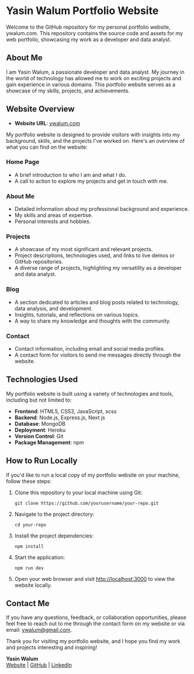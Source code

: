 # Yasin Walum Portfolio Website

Welcome to the GitHub repository for my personal portfolio website, ywalum.com. This repository contains the source code and assets for my web portfolio, showcasing my work as a developer and data analyst. 

## About Me

I am Yasin Walum, a passionate developer and data analyst. My journey in the world of technology has allowed me to work on exciting projects and gain experience in various domains. This portfolio website serves as a showcase of my skills, projects, and achievements.

## Website Overview

- **Website URL**: [ywalum.com](https://ywalum.com)

My portfolio website is designed to provide visitors with insights into my background, skills, and the projects I've worked on. Here's an overview of what you can find on the website:

### Home Page

- A brief introduction to who I am and what I do.
- A call to action to explore my projects and get in touch with me.

### About Me

- Detailed information about my professional background and experience.
- My skills and areas of expertise.
- Personal interests and hobbies.

### Projects

- A showcase of my most significant and relevant projects.
- Project descriptions, technologies used, and links to live demos or GitHub repositories.
- A diverse range of projects, highlighting my versatility as a developer and data analyst.

### Blog

- A section dedicated to articles and blog posts related to technology, data analysis, and development.
- Insights, tutorials, and reflections on various topics.
- A way to share my knowledge and thoughts with the community.

### Contact

- Contact information, including email and social media profiles.
- A contact form for visitors to send me messages directly through the website.

## Technologies Used

My portfolio website is built using a variety of technologies and tools, including but not limited to:

- **Frontend**: HTML5, CSS3, JavaScript, scss
- **Backend**: Node.js, Express.js, Next js
- **Database**: MongoDB
- **Deployment**: Heroku
- **Version Control**: Git
- **Package Management**: npm

## How to Run Locally

If you'd like to run a local copy of my portfolio website on your machine, follow these steps:

1. Clone this repository to your local machine using Git:

   ```
   git clone https://github.com/yourusername/your-repo.git
   ```

2. Navigate to the project directory:

   ```
   cd your-repo
   ```

3. Install the project dependencies:

   ```
   npm install
   ```

4. Start the application:

   ```
   npm run dev
   ```

5. Open your web browser and visit [http://localhost:3000](http://localhost:3000) to view the website locally.

## Contact Me

If you have any questions, feedback, or collaboration opportunities, please feel free to reach out to me through the contact form on my website or via email: [ywalum@gmail.com](mailto:ywalum@gmail.com).

Thank you for visiting my portfolio website, and I hope you find my work and projects interesting and inspiring!

**Yasin Walum**  
[Website](https://ywalum.com) | [GitHub](https://github.com/wyasyn) | [LinkedIn](https://www.linkedin.com/in/yasin-walum-01b18295/)
